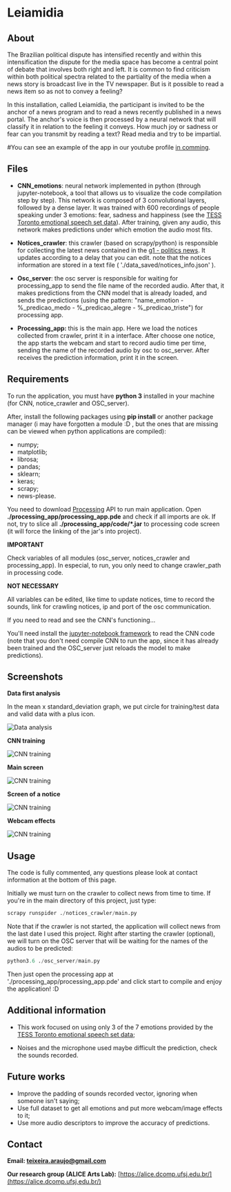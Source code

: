Leiamidia
====================


About
------
The Brazilian political dispute has intensified recently and within this intensification the dispute for the media space has become a central point of debate that involves both right and left. 
It is common to find criticism within both political spectra related to the partiality of the media when a news story is broadcast live in the TV newspaper. 
But is it possible to read a news item so as not to convey a feeling? 

In this installation, called Leiamídia, the participant is invited to be the anchor of a news program and to read a news recently published in a news portal. 
The anchor's voice is then processed by a neural network that will classify it in relation to the feeling it conveys. 
How much joy or sadness or fear can you transmit by reading a text? Read media and try to be impartial.

#You can see an example of the app in our youtube profile [in comming](https://www.youtube.com/channel/UCvXRe3UjqHNDnKvTpAOLyeA/featured).




Files
-----


* <b>CNN_emotions</b>: neural network implemented in python (through jupyter-notebook, a tool that allows us to visualize the code compilation step by step). This network is composed of 3 convolutional layers, followed by a dense layer. It was trained with 600 recordings of people speaking under 3 emotions: fear, sadness and happiness (see the [TESS Toronto emotional speech set data](https://www.kaggle.com/ejlok1/toronto-emotional-speech-set-tess)). After training, given any audio, this network makes predictions under which emotion the audio most fits.



* <b>Notices_crawler</b>: this crawler (based on scrapy/python) is responsible for collecting the latest news contained in the [g1 - politics news](https://g1.globo.com/politica/). It updates according to a delay that you can edit. note that the notices information are stored in a text file ( './data_saved/notices_info.json' ).



* <b>Osc_server</b>: the osc server is responsible for waiting for processing_app to send the file name of the recorded audio. After that, it makes predictions from the CNN model that is already loaded, and sends the predictions (using the pattern: "name_emotion - %_predicao_medo - %_predicao_alegre - %_predicao_triste") for processing app.



* <b>Processing_app: </b> this is the main app. Here we load the notices collected from crawler, print it in a interface. After choose one notice, the app starts the webcam and start to record audio time per time, sending the name of the recorded audio by osc to osc_server. After receives the prediction information, print it in the screen.






Requirements
-----------------
To run the application, you must have <b>python 3</b> installed in your machine (for CNN, notice_crawler and OSC_server). 


After, install the following packages using <b>pip install</b> or another package manager (i may have forgotten a module :D , but the ones that are missing can be viewed when python applications are compiled):

* numpy;
* matplotlib;
* librosa;
* pandas;
* sklearn;
* keras;
* scrapy;
* news-please.



You need to download [Processing](https://processing.org/download/) API to run main application.
Open <b>./processing_app/processing_app.pde</b> and check if all imports are ok.
If not, try to slice all <b>./processing_app/code/*.jar</b> to processing code screen (it will force the linking of the jar's into project).



<b>IMPORTANT</b>

Check variables of all modules (osc_server, notices_crawler and processing_app).
In especial, to run, you only need to change crawler_path in processing code.





<b>NOT NECESSARY</b>

All variables can be edited, like time to update notices, time to record the sounds, link for crawling notices, ip and port of the osc communication.


If you need to read and see the CNN's functioning...


You'll need install the [jupyter-notebook framework](https://jupyter.org/install) to read the CNN code (note that you don't need compile CNN to run the app, since it has already been trained and the OSC_server just reloads the model to make predictions).


Screenshots
-----------

<b>Data first analysis</b>

In the mean x standard_deviation graph, we put circle for training/test data and valid data with a plus icon.

![Data analysis](/screenshots/CNN1.png)



<b>CNN training</b>

![CNN training](/screenshots/cnn2.png)




<b>Main screen</b>

![CNN training](/screenshots/processing1.png)



<b>Screen of a notice</b>

![CNN training](/screenshots/processing2.png)



<b>Webcam effects</b>

![CNN training](/screenshots/cam_effects.png)









Usage
------

The code is fully commented, any questions please look at contact information at the bottom of this page.


Initially we must turn on the crawler to collect news from time to time. If you're in the main directory of this project, just type:

```python
scrapy runspider ./notices_crawler/main.py 
```


Note that if the crawler is not started, the application will collect news from the last date I used this project.
Right after starting the crawler (optional), we will turn on the OSC server that will be waiting for the names of the audios to be predicted:

```python
python3.6 ./osc_server/main.py
```


Then just open the processing app at './processing_app/processing_app.pde' and click start to compile and enjoy the application! :D



Additional information
-----------------------

* This work focused on using only 3 of the 7 emotions provided by the [TESS Toronto emotional speech set data](https://www.kaggle.com/ejlok1/toronto-emotional-speech-set-tess);

* Noises and the microphone used maybe difficult the prediction, check the sounds recorded.



Future works
-----------------------

* Improve the padding of sounds recorded vector, ignoring when someone isn't saying;
* Use full dataset to get all emotions and put more webcam/image effects to it;
* Use more audio descriptors to improve the accuracy of predictions.



Contact
--------

<b>Email: teixeira.araujo@gmail.com</b>


<b>Our research group (ALICE Arts Lab):</b> [https://alice.dcomp.ufsj.edu.br/](https://alice.dcomp.ufsj.edu.br/)
